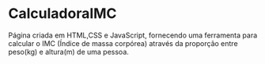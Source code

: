 # CalculadoraIMC

Página criada em HTML,CSS e JavaScript, fornecendo uma ferramenta para calcular o IMC (Índice de massa corpórea) através da proporção entre peso(kg) e altura(m) de uma pessoa.
